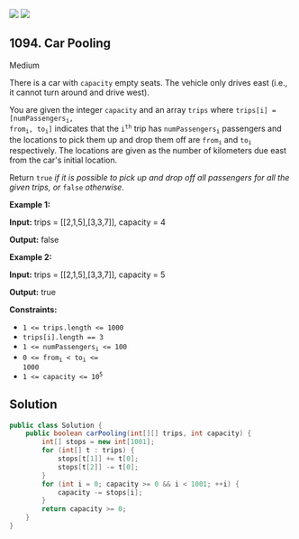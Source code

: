 [![](https://img.shields.io/github/stars/javadev/LeetCode-in-Java?label=Stars&style=flat-square)](https://github.com/javadev/LeetCode-in-Java)
[![](https://img.shields.io/github/forks/javadev/LeetCode-in-Java?label=Fork%20me%20on%20GitHub%20&style=flat-square)](https://github.com/javadev/LeetCode-in-Java/fork)

## 1094\. Car Pooling

Medium

There is a car with `capacity` empty seats. The vehicle only drives east (i.e., it cannot turn around and drive west).

You are given the integer `capacity` and an array `trips` where <code>trips[i] = [numPassengers<sub>i</sub>, from<sub>i</sub>, to<sub>i</sub>]</code> indicates that the <code>i<sup>th</sup></code> trip has <code>numPassengers<sub>i</sub></code> passengers and the locations to pick them up and drop them off are <code>from<sub>i</sub></code> and <code>to<sub>i</sub></code> respectively. The locations are given as the number of kilometers due east from the car's initial location.

Return `true` _if it is possible to pick up and drop off all passengers for all the given trips, or_ `false` _otherwise_.

**Example 1:**

**Input:** trips = \[\[2,1,5],[3,3,7]], capacity = 4

**Output:** false

**Example 2:**

**Input:** trips = \[\[2,1,5],[3,3,7]], capacity = 5

**Output:** true

**Constraints:**

*   `1 <= trips.length <= 1000`
*   `trips[i].length == 3`
*   <code>1 <= numPassengers<sub>i</sub> <= 100</code>
*   <code>0 <= from<sub>i</sub> < to<sub>i</sub> <= 1000</code>
*   <code>1 <= capacity <= 10<sup>5</sup></code>

## Solution

```java
public class Solution {
    public boolean carPooling(int[][] trips, int capacity) {
        int[] stops = new int[1001];
        for (int[] t : trips) {
            stops[t[1]] += t[0];
            stops[t[2]] -= t[0];
        }
        for (int i = 0; capacity >= 0 && i < 1001; ++i) {
            capacity -= stops[i];
        }
        return capacity >= 0;
    }
}
```